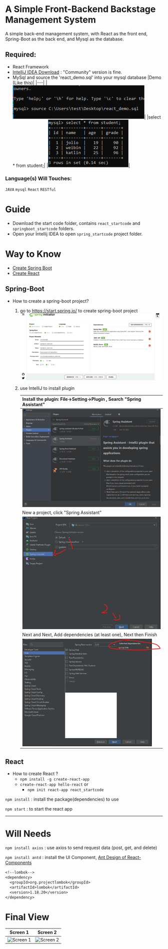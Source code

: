 # A Simple Front-Backend Backstage Management System
A simple back-end management system, with React as the front end, Spring-Boot as the back end, and Mysql as the database.

## Required:
- React Framework
- [IntelliJ IDEA Download](https://www.jetbrains.com/idea/download/#section=windows) : "Community" version is fine.
- MySql and source the 'react_demo.sql' into your mysql database
  |Demo (Like this)|
  |---|
  |![Demo](https://github.com/err03/springboot-react-mysql_management/blob/main/imgToShow/source_sql_demo.png "Source Demo")|
  |select * from student;|
  |<img src="https://github.com/err03/springboot-react-mysql_management/blob/main/imgToShow/select_fromStudent.png" alt="select student">|

### Language(s) Will Touches:
`JAVA`
`mysql`
`React`
`RESTful`

# Guide
- Download the start code folder, contains `react_startcode` and `springboot_startcode` folders. 
- Open your Intellij IDEA to open `spring_startcode` project folder.

# Way to Know 
- [Create Spring Boot](#Spring-Boot) <br>
- [Create React](#React)

## Spring-Boot
- How to create a spring-boot project?
  1. go to https://start.spring.io/ to create spring-boot project <br>
    ![springinitializr](https://github.com/err03/springboot-react-mysql_management/blob/main/imgToShow/springinitializr.png "spring")
  2. use IntelliJ to install plugin
 
      |Install the plugin: File->Setting->Plugin , Search "Spring Assistant" |
      |---|
      |![IntelliJ](https://github.com/err03/springboot-react-mysql_management/blob/main/imgToShow/intellij-plugin.png "spring")|
      |New a project, click "Spring Assistant"|
      |![IntelliJ](https://github.com/err03/springboot-react-mysql_management/blob/main/imgToShow/intellij-springboot.png "spring")|
      |Next and Next, Add dependencies (at least one), Next then Finish|
      |![IntelliJ](https://github.com/err03/springboot-react-mysql_management/blob/main/imgToShow/intellij-springboot-1.png "spring")|

## React
- How to create React ?
  - ```npm install -g create-react-app```
  - ```create-react-app hello-react``` or
    - ```npm init react-app react_startcode```
  
```npm install``` : install the package(dependencies) to use

```npm start``` : to start the react app

--- 
# Will Needs
```npm install axios``` :  use axios to send request data (post, get, and delete)

```npm install antd``` : install the UI Component, [Ant Design of React-Components](https://ant.design/components "Antd design")

```
<!--lombok-->
<dependency>
  <groupId>org.projectlombok</groupId>
  <artifactId>lombok</artifactId>
  <version>1.18.20</version>
</dependency>
```

# Final View
Screen 1|Screen 2|
---|---|
<img src="https://github.com/err03/springboot-react-mysql_management/blob/main/imgToShow/sc1.png" alt="Screen 1" height="280" width="880">|<img src="https://github.com/err03/springboot-react-mysql_management/blob/main/imgToShow/sc2.png" alt="Screen 2" height="280" width="880"> |
